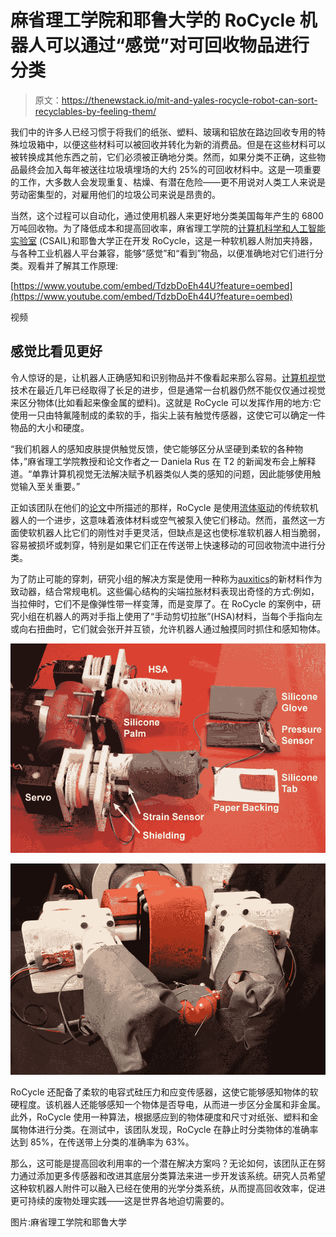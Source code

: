 # 麻省理工学院和耶鲁大学的 RoCycle 机器人可以通过“感觉”对可回收物品进行分类

> 原文：<https://thenewstack.io/mit-and-yales-rocycle-robot-can-sort-recyclables-by-feeling-them/>

我们中的许多人已经习惯于将我们的纸张、塑料、玻璃和铝放在路边回收专用的特殊垃圾箱中，以便这些材料可以被回收并转化为新的消费品。但是在这些材料可以被转换成其他东西之前，它们必须被正确地分类。然而，如果分类不正确，这些物品最终会加入每年被送往垃圾填埋场的大约 25%的可回收材料中。这是一项重要的工作，大多数人会发现重复、枯燥、有潜在危险——更不用说对人类工人来说是劳动密集型的，对雇用他们的垃圾公司来说是昂贵的。

当然，这个过程可以自动化，通过使用机器人来更好地分类美国每年产生的 6800 万吨回收物。为了降低成本和提高回收率，麻省理工学院的[计算机科学和人工智能实验室](http://csail.mit.edu/) (CSAIL)和耶鲁大学正在开发 RoCycle，这是一种软机器人附加夹持器，与各种工业机器人平台兼容，能够“感觉”和“看到”物品，以便准确地对它们进行分类。观看并了解其工作原理:

[https://www.youtube.com/embed/TdzbDoEh44U?feature=oembed](https://www.youtube.com/embed/TdzbDoEh44U?feature=oembed)

视频

## 感觉比看见更好

令人惊讶的是，让机器人正确感知和识别物品并不像看起来那么容易。[计算机视觉](https://en.wikipedia.org/wiki/Computer_vision)技术在最近几年已经取得了长足的进步，但是通常一台机器仍然不能仅仅通过视觉来区分物体(比如看起来像金属的塑料)。这就是 RoCycle 可以发挥作用的地方:它使用一只由特氟隆制成的柔软的手，指尖上装有触觉传感器，这使它可以确定一件物品的大小和硬度。

“我们机器人的感知皮肤提供触觉反馈，使它能够区分从坚硬到柔软的各种物体，”麻省理工学院教授和论文作者之一 Daniela Rus 在 T2 的新闻发布会上解释道。“单靠计算机视觉无法解决赋予机器类似人类的感知的问题，因此能够使用触觉输入至关重要。”

正如该团队在他们的[论文](http://lillych.in/files/Chin-2019-robosoft.pdf)中所描述的那样，RoCycle 是使用[流体驱动](https://thenewstack.io/spider-like-microfluidic-soft-robot-is-built-for-precision-surgery/)的传统软机器人的一个进步，这意味着液体材料或空气被泵入使它们移动。然而，虽然这一方面使软机器人比它们的刚性对手更灵活，但缺点是这也使标准软机器人相当脆弱，容易被损坏或刺穿，特别是如果它们正在传送带上快速移动的可回收物流中进行分类。

为了防止可能的穿刺，研究小组的解决方案是使用一种称为[auxitics](https://en.wikipedia.org/wiki/Auxetics)的新材料作为致动器，结合常规电机。这些偏心结构的尖端拉胀材料表现出奇怪的方式:例如，当拉伸时，它们不是像弹性带一样变薄，而是变厚了。在 RoCycle 的案例中，研究小组在机器人的两对手指上使用了“手动剪切拉胀”(HSA)材料，当每个手指向左或向右扭曲时，它们就会张开并互锁，允许机器人通过触摸同时抓住和感知物体。

![](img/dbdea3231d2e1524eaa1b54979484efb.png)

![](img/a4104d1eafeed8ce4a1c162c672d276d.png)

RoCycle 还配备了柔软的电容式硅压力和应变传感器，这使它能够感知物体的软硬程度。该机器人还能够感知一个物体是否导电，从而进一步区分金属和非金属。此外，RoCycle 使用一种算法，根据感应到的物体硬度和尺寸对纸张、塑料和金属物体进行分类。在测试中，该团队发现，RoCycle 在静止时分类物体的准确率达到 85%，在传送带上分类的准确率为 63%。

那么，这可能是提高回收利用率的一个潜在解决方案吗？无论如何，该团队正在努力通过添加更多传感器和改进其底层分类算法来进一步开发该系统。研究人员希望这种软机器人附件可以融入已经在使用的光学分类系统，从而提高回收效率，促进更可持续的废物处理实践——这是世界各地迫切需要的。

图片:麻省理工学院和耶鲁大学

<svg xmlns:xlink="http://www.w3.org/1999/xlink" viewBox="0 0 68 31" version="1.1"><title>Group</title> <desc>Created with Sketch.</desc></svg>